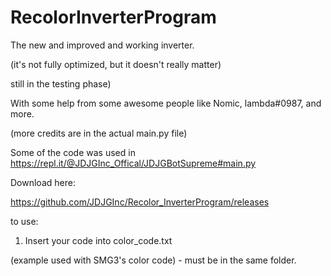 # RecolorInverterProgram
The new and improved and working inverter.

(it's not fully optimized, but it doesn't really matter)

still in the testing phase)

With some help from some awesome people like Nomic, lambda#0987, and more.

(more credits are in the actual main.py file)

Some of the code was used in https://repl.it/@JDJGInc_Offical/JDJGBotSupreme#main.py

Download here:

https://github.com/JDJGInc/Recolor_InverterProgram/releases

to use:

1. Insert your code into color_code.txt

(example used with SMG3's color code) - must be in the same folder.
